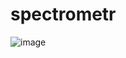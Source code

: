 # spectrometr
![image](https://user-images.githubusercontent.com/131788408/235742302-775e18e0-37ad-4572-8fa3-e94734fc9f7b.png)
